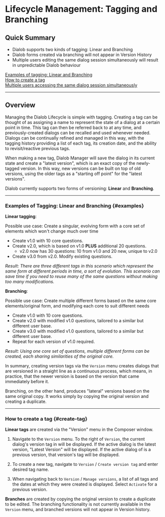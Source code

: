 # Lifecycle Management: Tagging and Branching

## Quick Summary

* Dialob supports two kinds of tagging: Linear and Branching
* Dialob forms created via branching will not appear in Version History
* Multiple users editing the same dialog session simultaneously will result in unpredictable Dialob behaviour

[Examples of tagging: Linear and Branching](#examples)  
[How to create a tag](#create-tag)  
[Multiple users accessing the same dialog session simultaneously](#multiple-users)  

---

## Overview

Managing the Dialob Lifecycle is simple with tagging. Creating a tag can be thought of as assigning a name to represent the state of a dialog at a certain point in time. This tag can then be referred back to at any time, and previously-created dialogs can be recalled and used whenever needed. Dialogs can be continually refined and managed in this way, with the tagging history providing a list of each tag, its creation date, and the ability to revisit/reactive previous tags. 

When making a new tag, Dialob Manager will save the dialog in its current state and create a "latest version", which is an exact copy of the newly-tagged version. In this way, new versions can be built on top of old versions, using the older tags as a "starting off point" for the "latest versions".  

Dialob currently supports two forms of versioning: **Linear** and **Branching**. 

---

### Examples of Tagging: Linear and Branching {#examples}


**Linear tagging**: 

Possible use case: Create a singular, evolving form with a core set of elements which won't change much over time

* Create v1.0 with 10 core questions.
* Create v2.0, which is based on v1.0 **PLUS** additional 20 questions.
  * v2.0 now has 30 questions: 10 from v1.0 and 20 new, unique to v2.0
* Create v3.0 from v2.0.  Modify existing questions.

_Result: There are three different tags in this scenario which represent the same form at different periods in time, a sort of evolution. This scenario can save time if you need to reuse many of the same questions without making too many modifications._

**Branching**: 

Possible use case: Create multiple different forms based on the same core elements/original form, and modifying each core to suit different needs

* Create v1.0 with 10 core questions.
* Create v2.0 with modified v1.0 questions, tailored to a similar but different user base.
* Create v3.0 with modified v1.0 questions, tailored to a similar but different user base.
* Repeat for each version of v1.0 required.

_Result: Using one core set of questions, multiple different forms can be created, each sharing similarities of the original core._

In summary, creating version tags via the `Version` menu creates dialogs that are versioned in a straight line as a continuous process, which means, in practice, that the newer version is based on the version that came immediately before it.

Branching, on the other hand, produces "lateral" versions based on the same original copy. It works simply by copying the original version and creating a duplicate.  

---

### How to create a tag {#create-tag}

**Linear tags** are created via the "Version" menu in the Composer window.

1. Navigate to the `Version` menu. To the right of `Version`, the current dialog's version tag in will be displayed. If the active dialog is the latest version, "Latest Version" will be displayed. If the active dialog of is a previous version, that version's tag will be displayed.

2. To create a new tag, navigate to `Version` / `Create version tag` and enter desired tag name.

3. When navigating back to `Version` / `Manage versions`, a list of all tags and the dates at which they were created is displayed. Select `Activate` for a previous version.

**Branches** are created by copying the original version to create a duplicate to be edited. The branching functionality is not currently available in the `Version` menu, and branched versions will not appear in Version history.